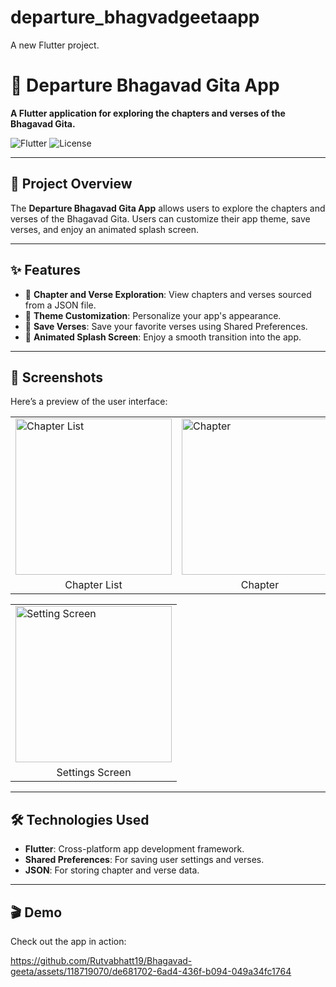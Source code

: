 # departure_bhagvadgeetaapp

A new Flutter project.

<h1>📖 Departure Bhagavad Gita App</h1>

<p><strong>A Flutter application for exploring the chapters and verses of the Bhagavad Gita.</strong></p>

<img class="badge" src="https://img.shields.io/badge/Flutter-v2.0%2B-blue?style=flat&logo=flutter" alt="Flutter">
<img class="badge" src="https://img.shields.io/badge/License-MIT-green" alt="License">

<hr>

<h2>🚀 Project Overview</h2>
<p>The <strong>Departure Bhagavad Gita App</strong> allows users to explore the chapters and verses of the Bhagavad Gita. Users can customize their app theme, save verses, and enjoy an animated splash screen.</p>

<hr>

<h2>✨ Features</h2>
<ul>
    <li>📜 <strong>Chapter and Verse Exploration</strong>: View chapters and verses sourced from a JSON file.</li>
    <li>🎨 <strong>Theme Customization</strong>: Personalize your app's appearance.</li>
    <li>💾 <strong>Save Verses</strong>: Save your favorite verses using Shared Preferences.</li>
    <li>🎉 <strong>Animated Splash Screen</strong>: Enjoy a smooth transition into the app.</li>
</ul>

<hr>

<h2>📱 Screenshots</h2>
<p>Here’s a preview of the user interface:</p>

<table>
  <tr>
    <td><img src="https://github.com/user-attachments/assets/9d5a29f0-37c9-4b99-96d5-2a74cf8419b9" alt="Chapter List" width="250"></td>
    <td><img src="https://github.com/user-attachments/assets/b7c7e99a-fe00-4420-8a48-882a1132c2c7" alt="Chapter" width="250"></td>
    <td><img src="https://github.com/user-attachments/assets/a31a62cc-8755-4c4a-b799-4e8fb8e9bb51" alt="Verses List" width="250"></td>
  </tr>
  <tr>
    <td align="center">Chapter List</td>
    <td align="center">Chapter</td>
    <td align="center">Verses List</td>
  </tr>
</table>

<table>
  <tr>
    <td><img src="https://github.com/user-attachments/assets/d57973fd-64d3-4444-912b-f41800b6dd7a" alt="Setting Screen" width="250"></td>
  </tr>
  <tr>
    <td align="center">Settings Screen</td>
  </tr>
</table>

<hr>

<h2>🛠️ Technologies Used</h2>
<ul>
    <li><strong>Flutter</strong>: Cross-platform app development framework.</li>
    <li><strong>Shared Preferences</strong>: For saving user settings and verses.</li>
    <li><strong>JSON</strong>: For storing chapter and verse data.</li>
</ul>

<hr>

<h2>🎬 Demo</h2>
<p>Check out the app in action:</p> 



https://github.com/Rutvabhatt19/Bhagavad-geeta/assets/118719070/de681702-6ad4-436f-b094-049a34fc1764


